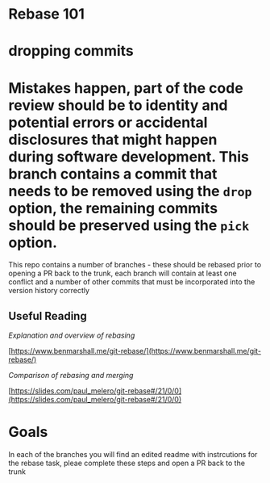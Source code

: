 # Rebase 101

# dropping commits
Mistakes happen, part of the code review should be to identity and potential errors or accidental disclosures that might happen during software development. This branch contains a commit that needs to be removed using the `drop` option, the remaining commits should be preserved using the `pick` option.
=======
This repo contains a number of branches - these should be rebased prior to opening a PR back to the trunk, each branch will contain at least one conflict and a number of other commits that must be incorporated into the version history correctly 

## Useful Reading

_Explanation and overview of rebasing_

[https://www.benmarshall.me/git-rebase/](https://www.benmarshall.me/git-rebase/)

_Comparison of rebasing and merging_

[https://slides.com/paul_melero/git-rebase#/21/0/0](https://slides.com/paul_melero/git-rebase#/21/0/0)

# Goals

In each of the branches you will find an edited readme with instrcutions for the rebase task, pleae complete these steps and open a PR back to the trunk


